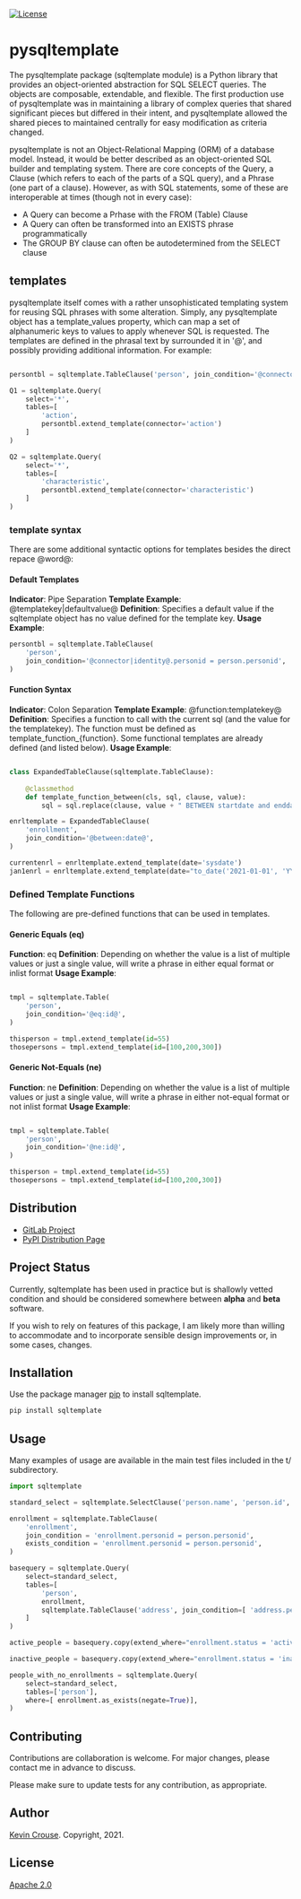 [![License](https://img.shields.io/badge/License-Apache%202.0-blue.svg)](https://opensource.org/licenses/Apache-2.0)

# pysqltemplate

The pysqltemplate package (sqltemplate module) is a Python library that provides an object-oriented abstraction for SQL SELECT queries. The objects are composable, extendable, and flexible. The first production use of pysqltemplate was in maintaining a library of complex queries that shared significant pieces but differed in their intent, and pysqltemplate allowed the shared pieces to maintained centrally for easy modification as criteria changed.

pysqltemplate is not an Object-Relational Mapping (ORM) of a database model. Instead, it would be better described as an object-oriented SQL builder and templating system. There are core concepts of the Query, a Clause (which refers to each of the parts of a SQL query), and a Phrase (one part of a clause). However, as with SQL statements, some of these are interoperable at times (though not in every case): 
* A Query can become a Prhase with the FROM (Table) Clause
* A Query can often be transformed into an EXISTS phrase programmatically
* The GROUP BY clause can often be autodetermined from the SELECT clause 

## templates

pysqltemplate itself comes with a rather unsophisticated templating system for reusing SQL phrases with some alteration. Simply, any pysqltemplate object has a template_values property, which can map a set of alphanumeric keys to values to apply whenever SQL is requested. The templates are defined in the phrasal text by surrounded it in '@', and possibly providing additional information.  For example:

```python 

persontbl = sqltemplate.TableClause('person', join_condition='@connector@.personid = person.personid')

Q1 = sqltemplate.Query(
    select='*',
    tables=[
        'action', 
        persontbl.extend_template(connector='action')
    ]
)

Q2 = sqltemplate.Query(
    select='*',
    tables=[
        'characteristic', 
        persontbl.extend_template(connector='characteristic')
    ]
)
```

### template syntax

There are some additional syntactic options for templates besides the direct repace @word@:

#### Default Templates

**Indicator**: Pipe Separation 
**Template Example**: @templatekey|defaultvalue@
**Definition**: Specifies a default value if the sqltemplate object has no value defined for the template key.
**Usage Example**:
```python
persontbl = sqltemplate.TableClause(
    'person', 
    join_condition='@connector|identity@.personid = person.personid',
)
```

#### Function Syntax

**Indicator**: Colon Separation 
**Template Example**: @function:templatekey@
**Definition**: Specifies a function to call with the current sql (and the value for the templatekey). The function must be defined as template_function_{function}. Some functional templates are already defined (and listed below).
**Usage Example**:
```python

class ExpandedTableClause(sqltemplate.TableClause):
    
    @classmethod
    def template_function_between(cls, sql, clause, value):
        sql = sql.replace(clause, value + " BETWEEN startdate and enddate")

enrltemplate = ExpandedTableClause(
    'enrollment', 
    join_condition='@between:date@',
)

currentenrl = enrltemplate.extend_template(date='sysdate')
jan1enrl = enrltemplate.extend_template(date="to_date('2021-01-01', 'YYYY-MM-DD')")
```

### Defined Template Functions

The following are pre-defined functions that can be used in templates.

#### Generic Equals (eq)
**Function**: eq 
**Definition**: Depending on whether the value is a list of multiple values or just a single value, will write a phrase in either equal format or inlist format 
**Usage Example**:
```python

tmpl = sqltemplate.Table(
    'person', 
    join_condition='@eq:id@',
)

thisperson = tmpl.extend_template(id=55)
thosepersons = tmpl.extend_template(id=[100,200,300])
```

#### Generic Not-Equals (ne)
**Function**: ne
**Definition**: Depending on whether the value is a list of multiple values or just a single value, will write a phrase in either not-equal format or not inlist format 
**Usage Example**:
```python

tmpl = sqltemplate.Table(
    'person', 
    join_condition='@ne:id@',
)

thisperson = tmpl.extend_template(id=55)
thosepersons = tmpl.extend_template(id=[100,200,300])
```


## Distribution
* [GitLab Project](https://gitlab.com/krcrouse/sqltemplate)
* [PyPI Distribution Page](https://pypi.org/project/sqltemplate)


## Project Status

Currently, sqltemplate has been used in practice but is shallowly vetted condition and should be considered somewhere between **alpha** and **beta** software. 

If you wish to rely on features of this package, I am likely more than willing to accommodate and to incorporate sensible design improvements or, in some cases, changes.

## Installation

Use the package manager [pip](https://pip.pypa.io/en/stable/) to install sqltemplate.

```bash
pip install sqltemplate
```

## Usage

Many examples of usage are available in the main test files included in the t/ subdirectory.

```python
import sqltemplate

standard_select = sqltemplate.SelectClause('person.name', 'person.id', 'person.birthdate', 'address.city')

enrollment = sqltemplate.TableClause(
    'enrollment', 
    join_condition = 'enrollment.personid = person.personid',
    exists_condition = 'enrollment.personid = person.personid',
)

basequery = sqltemplate.Query(
    select=standard_select,
    tables=[
        'person',
        enrollment,
        sqltemplate.TableClause('address', join_condition=[ 'address.personid = person.personid', 'address.active=1'] )
    ]
)

active_people = basequery.copy(extend_where="enrollment.status = 'active'")

inactive_people = basequery.copy(extend_where="enrollment.status = 'inactive'")

people_with_no_enrollments = sqltemplate.Query(
    select=standard_select,
    tables=['person'],
    where=[ enrollment.as_exists(negate=True)],
)

```

## Contributing
Contributions are collaboration is welcome. For major changes, please contact me in advance to discuss.

Please make sure to update tests for any contribution, as appropriate.

## Author

[Kevin Crouse](mailto:krcrouse@gmail.com). Copyright, 2021.

## License
[Apache 2.0](https://www.apache.org/licenses/LICENSE-2.0)
